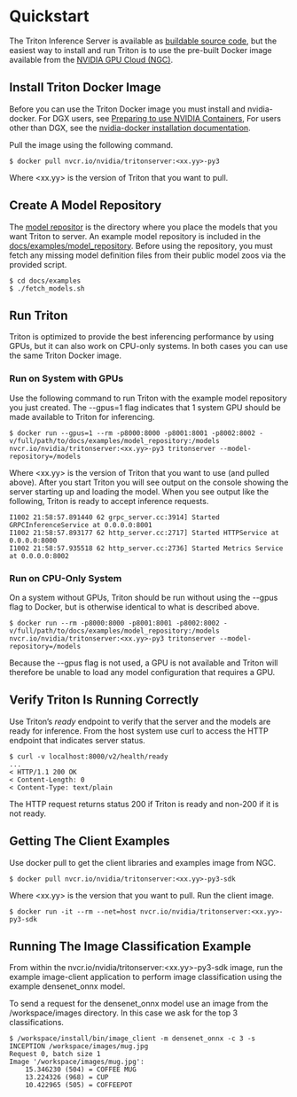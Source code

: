 <!--
# Copyright (c) 2018-2020, NVIDIA CORPORATION. All rights reserved.
#
# Redistribution and use in source and binary forms, with or without
# modification, are permitted provided that the following conditions
# are met:
#  * Redistributions of source code must retain the above copyright
#    notice, this list of conditions and the following disclaimer.
#  * Redistributions in binary form must reproduce the above copyright
#    notice, this list of conditions and the following disclaimer in the
#    documentation and/or other materials provided with the distribution.
#  * Neither the name of NVIDIA CORPORATION nor the names of its
#    contributors may be used to endorse or promote products derived
#    from this software without specific prior written permission.
#
# THIS SOFTWARE IS PROVIDED BY THE COPYRIGHT HOLDERS ``AS IS'' AND ANY
# EXPRESS OR IMPLIED WARRANTIES, INCLUDING, BUT NOT LIMITED TO, THE
# IMPLIED WARRANTIES OF MERCHANTABILITY AND FITNESS FOR A PARTICULAR
# PURPOSE ARE DISCLAIMED.  IN NO EVENT SHALL THE COPYRIGHT OWNER OR
# CONTRIBUTORS BE LIABLE FOR ANY DIRECT, INDIRECT, INCIDENTAL, SPECIAL,
# EXEMPLARY, OR CONSEQUENTIAL DAMAGES (INCLUDING, BUT NOT LIMITED TO,
# PROCUREMENT OF SUBSTITUTE GOODS OR SERVICES; LOSS OF USE, DATA, OR
# PROFITS; OR BUSINESS INTERRUPTION) HOWEVER CAUSED AND ON ANY THEORY
# OF LIABILITY, WHETHER IN CONTRACT, STRICT LIABILITY, OR TORT
# (INCLUDING NEGLIGENCE OR OTHERWISE) ARISING IN ANY WAY OUT OF THE USE
# OF THIS SOFTWARE, EVEN IF ADVISED OF THE POSSIBILITY OF SUCH DAMAGE.
-->

# Quickstart

The Triton Inference Server is available as [buildable source
  code](build.md), but the easiest way to install and run Triton is to
  use the pre-built Docker image available from the [NVIDIA GPU
  Cloud (NGC)](https://ngc.nvidia.com).

## Install Triton Docker Image

Before you can use the Triton Docker image you must install and
nvidia-docker.  For DGX users, see [Preparing to use NVIDIA
Containers](http://docs.nvidia.com/deeplearning/dgx/preparing-containers/index.html),
For users other than DGX, see the [nvidia-docker installation
documentation](https://github.com/NVIDIA/nvidia-docker).

Pull the image using the following command.

```
$ docker pull nvcr.io/nvidia/tritonserver:<xx.yy>-py3
```

Where <xx.yy> is the version of Triton that you want to pull.

## Create A Model Repository

The [model repositor](model_repository.md) is the directory where you
place the models that you want Triton to server. An example model
repository is included in the
[docs/examples/model_repository](docs/examples/model_repository). Before
using the repository, you must fetch any missing model definition
files from their public model zoos via the provided script.

```
$ cd docs/examples
$ ./fetch_models.sh
```

## Run Triton

Triton is optimized to provide the best inferencing performance by
using GPUs, but it can also work on CPU-only systems. In both cases
you can use the same Triton Docker image.

### Run on System with GPUs

Use the following command to run Triton with the example model
repository you just created. The --gpus=1 flag indicates that 1 system
GPU should be made available to Triton for inferencing.

```
$ docker run --gpus=1 --rm -p8000:8000 -p8001:8001 -p8002:8002 -v/full/path/to/docs/examples/model_repository:/models nvcr.io/nvidia/tritonserver:<xx.yy>-py3 tritonserver --model-repository=/models
```

Where <xx.yy> is the version of Triton that you want to use (and
pulled above). After you start Triton you will see output on the
console showing the server starting up and loading the model. When you
see output like the following, Triton is ready to accept inference
requests.

```
I1002 21:58:57.891440 62 grpc_server.cc:3914] Started GRPCInferenceService at 0.0.0.0:8001
I1002 21:58:57.893177 62 http_server.cc:2717] Started HTTPService at 0.0.0.0:8000
I1002 21:58:57.935518 62 http_server.cc:2736] Started Metrics Service at 0.0.0.0:8002
```

### Run on CPU-Only System

On a system without GPUs, Triton should be run without using the
--gpus flag to Docker, but is otherwise identical to what is described
above.

```
$ docker run --rm -p8000:8000 -p8001:8001 -p8002:8002 -v/full/path/to/docs/examples/model_repository:/models nvcr.io/nvidia/tritonserver:<xx.yy>-py3 tritonserver --model-repository=/models
```

Because the --gpus flag is not used, a GPU is not available and Triton
will therefore be unable to load any model configuration that requires
a GPU.

## Verify Triton Is Running Correctly

Use Triton’s *ready* endpoint to verify that the server and the models
are ready for inference. From the host system use curl to access the
HTTP endpoint that indicates server status.

```
$ curl -v localhost:8000/v2/health/ready
...
< HTTP/1.1 200 OK
< Content-Length: 0
< Content-Type: text/plain
```

The HTTP request returns status 200 if Triton is ready and non-200 if
it is not ready.

## Getting The Client Examples

Use docker pull to get the client libraries and examples image
from NGC.

```
$ docker pull nvcr.io/nvidia/tritonserver:<xx.yy>-py3-sdk
```

Where <xx.yy> is the version that you want to pull. Run the client
image.

```
$ docker run -it --rm --net=host nvcr.io/nvidia/tritonserver:<xx.yy>-py3-sdk
```

## Running The Image Classification Example

From within the nvcr.io/nvidia/tritonserver:<xx.yy>-py3-sdk
image, run the example image-client application to perform image
classification using the example densenet_onnx model.

To send a request for the densenet_onnx model use an image from the
/workspace/images directory. In this case we ask for the top 3
classifications.

```
$ /workspace/install/bin/image_client -m densenet_onnx -c 3 -s INCEPTION /workspace/images/mug.jpg
Request 0, batch size 1
Image '/workspace/images/mug.jpg':
    15.346230 (504) = COFFEE MUG
    13.224326 (968) = CUP
    10.422965 (505) = COFFEEPOT
```
